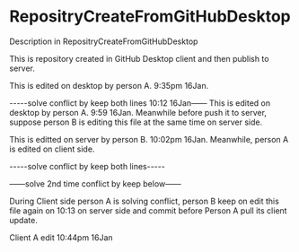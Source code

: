# RepositryCreateFromGitHubDesktop
Description in RepositryCreateFromGitHubDesktop

This is repository created in GitHub Desktop client and then publish to server.


This is edited on desktop by person A. 9:35pm 16Jan.

-----solve conflict by keep both lines  10:12 16Jan——
This is edited on desktop by person A. 9:59 16Jan. Meanwhile before push it to server, suppose person B is editing this file at the same time on server side.

This is editted on server by person B. 10:02pm 16Jan. Meanwhile, person A is edited on client side. 

-----solve conflict by keep both lines-----

——solve 2nd time conflict by keep below——

During Client side person A is solving conflict, person B keep on edit this file again on 10:13 on server side and commit before Person A pull its client update.


Client A edit 10:44pm 16Jan